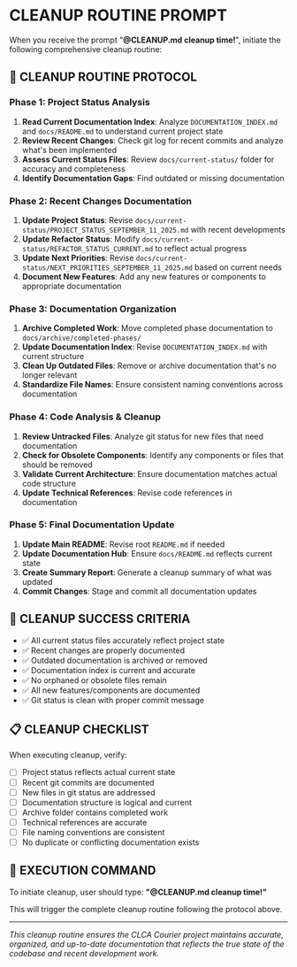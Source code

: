 # CLEANUP ROUTINE PROMPT

When you receive the prompt "**@CLEANUP.md cleanup time!**", initiate the following comprehensive cleanup routine:

## 🧹 CLEANUP ROUTINE PROTOCOL

### **Phase 1: Project Status Analysis**
1. **Read Current Documentation Index**: Analyze `DOCUMENTATION_INDEX.md` and `docs/README.md` to understand current project state
2. **Review Recent Changes**: Check git log for recent commits and analyze what's been implemented
3. **Assess Current Status Files**: Review `docs/current-status/` folder for accuracy and completeness
4. **Identify Documentation Gaps**: Find outdated or missing documentation

### **Phase 2: Recent Changes Documentation**
1. **Update Project Status**: Revise `docs/current-status/PROJECT_STATUS_SEPTEMBER_11_2025.md` with recent developments
2. **Update Refactor Status**: Modify `docs/current-status/REFACTOR_STATUS_CURRENT.md` to reflect actual progress
3. **Update Next Priorities**: Revise `docs/current-status/NEXT_PRIORITIES_SEPTEMBER_11_2025.md` based on current needs
4. **Document New Features**: Add any new features or components to appropriate documentation

### **Phase 3: Documentation Organization**
1. **Archive Completed Work**: Move completed phase documentation to `docs/archive/completed-phases/`
2. **Update Documentation Index**: Revise `DOCUMENTATION_INDEX.md` with current structure
3. **Clean Up Outdated Files**: Remove or archive documentation that's no longer relevant
4. **Standardize File Names**: Ensure consistent naming conventions across documentation

### **Phase 4: Code Analysis & Cleanup**
1. **Review Untracked Files**: Analyze git status for new files that need documentation
2. **Check for Obsolete Components**: Identify any components or files that should be removed
3. **Validate Current Architecture**: Ensure documentation matches actual code structure
4. **Update Technical References**: Revise code references in documentation

### **Phase 5: Final Documentation Update**
1. **Update Main README**: Revise root `README.md` if needed
2. **Update Documentation Hub**: Ensure `docs/README.md` reflects current state
3. **Create Summary Report**: Generate a cleanup summary of what was updated
4. **Commit Changes**: Stage and commit all documentation updates

## 🎯 CLEANUP SUCCESS CRITERIA

- ✅ All current status files accurately reflect project state
- ✅ Recent changes are properly documented
- ✅ Outdated documentation is archived or removed
- ✅ Documentation index is current and accurate
- ✅ No orphaned or obsolete files remain
- ✅ All new features/components are documented
- ✅ Git status is clean with proper commit message

## 📋 CLEANUP CHECKLIST

When executing cleanup, verify:
- [ ] Project status reflects actual current state
- [ ] Recent git commits are documented
- [ ] New files in git status are addressed
- [ ] Documentation structure is logical and current
- [ ] Archive folder contains completed work
- [ ] Technical references are accurate
- [ ] File naming conventions are consistent
- [ ] No duplicate or conflicting documentation exists

## 🚀 EXECUTION COMMAND

To initiate cleanup, user should type: **"@CLEANUP.md cleanup time!"**

This will trigger the complete cleanup routine following the protocol above.

---

*This cleanup routine ensures the CLCA Courier project maintains accurate, organized, and up-to-date documentation that reflects the true state of the codebase and recent development work.*